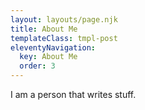```yaml
---
layout: layouts/page.njk
title: About Me
templateClass: tmpl-post
eleventyNavigation:
  key: About Me
  order: 3
---
```


I am a person that writes stuff.